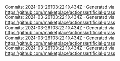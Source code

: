 Commits: 2024-03-26T03:22:10.434Z - Generated via https://github.com/marketplace/actions/artificial-grass
<br>
Commits: 2024-03-26T03:22:10.434Z - Generated via https://github.com/marketplace/actions/artificial-grass
<br>
Commits: 2024-03-26T03:22:10.434Z - Generated via https://github.com/marketplace/actions/artificial-grass
<br>
Commits: 2024-03-26T03:22:10.434Z - Generated via https://github.com/marketplace/actions/artificial-grass
<br>
Commits: 2024-03-26T03:22:10.434Z - Generated via https://github.com/marketplace/actions/artificial-grass
<br>
